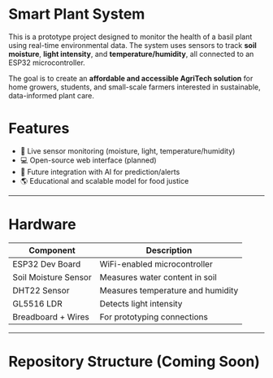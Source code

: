 # Smart Plant System

This is a prototype project designed to monitor the health of a basil plant using real-time environmental data. The system uses sensors to track **soil moisture**, **light intensity**, and **temperature/humidity**, all connected to an ESP32 microcontroller.

The goal is to create an **affordable and accessible AgriTech solution** for home growers, students, and small-scale farmers interested in sustainable, data-informed plant care.


# Features

- 🧪 Live sensor monitoring (moisture, light, temperature/humidity)
- 💻 Open-source web interface (planned)
- 🧠 Future integration with AI for prediction/alerts
- 🌎 Educational and scalable model for food justice

---

# Hardware

| Component               | Description                        |
|------------------------|------------------------------------|
| ESP32 Dev Board        | WiFi-enabled microcontroller       |
| Soil Moisture Sensor   | Measures water content in soil     |
| DHT22 Sensor           | Measures temperature and humidity  |
| GL5516 LDR             | Detects light intensity            |
| Breadboard + Wires     | For prototyping connections        |

---

# Repository Structure (Coming Soon)
